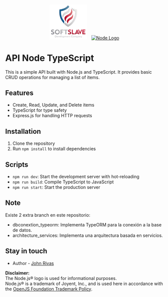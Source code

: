 <p align="center">
  <img src="public/logo-scudo.png" width="120" alt="SoftSlave by John Rivas" style="margin-right: 10px;" />
  <a href="http://nestjs.com/" target="blank"><img src="https://upload.wikimedia.org/wikipedia/commons/thumb/d/d9/Node.js_logo.svg/2560px-Node.js_logo.svg.png" width="120" alt="Node Logo" /></a>
</p>

# API Node TypeScript

This is a simple API built with Node.js and TypeScript. It provides basic CRUD operations for managing a list of items.
## Features
- Create, Read, Update, and Delete items
- TypeScript for type safety
- Express.js for handling HTTP requests

## Installation

1. Clone the repository
2. Run `npm install` to install dependencies

## Scripts

- `npm run dev`: Start the development server with hot-reloading
- `npm run build`: Compile TypeScript to JavaScript
- `npm run start`: Start the production server

## Note

Existe 2 extra branch en este repositorio:

- dbconextion_typeorm: Implementa TypeORM para la conexión a la base de datos.
- architecture_services: Implementa una arquitectura basada en servicios.

## Stay in touch

- Author - [John Rivas](https://www.linkedin.com/in/john-rivas-arteaga/)

**Disclaimer:**  
The Node.js® logo is used for informational purposes.  
Node.js® is a trademark of Joyent, Inc., and is used here in accordance with the [OpenJS Foundation Trademark Policy](https://openjsf.org/trademark-policy/).